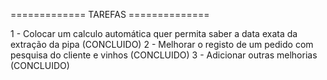 ============= TAREFAS ==============

1 - Colocar um calculo automática quer permita saber a data exata da extração da pipa (CONCLUIDO)
2 - Melhorar o registo de um pedido com pesquisa do cliente e vinhos (CONCLUIDO)
3 - Adicionar outras melhorias (CONCLUIDO)
